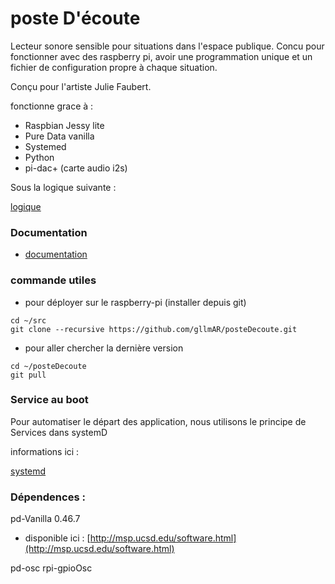 # poste D'écoute

Lecteur sonore sensible pour situations dans l'espace publique.
Concu pour fonctionner avec des raspberry pi,  avoir une programmation unique et un fichier de configuration propre à chaque situation.

Conçu pour l'artiste Julie Faubert.  

fonctionne grace à : 

 
* Raspbian Jessy lite
* Pure Data vanilla
* Systemed
* Python
* pi-dac+ (carte audio i2s)

Sous la logique suivante : 

[logique](/doc/logique)

### Documentation 

* [documentation](/doc)



### commande utiles

* pour déployer sur le raspberry-pi (installer depuis git)
```
cd ~/src
git clone --recursive https://github.com/gllmAR/posteDecoute.git
```
* pour aller chercher la dernière version
```
cd ~/posteDecoute
git pull
```

### Service au boot

Pour automatiser le départ des application,  nous utilisons le principe de Services dans systemD

informations ici : 

[systemd](/doc/systemD.md)




### Dépendences :

pd-Vanilla 0.46.7
* disponible ici :  [http://msp.ucsd.edu/software.html](http://msp.ucsd.edu/software.html)

pd-osc
rpi-gpioOsc


